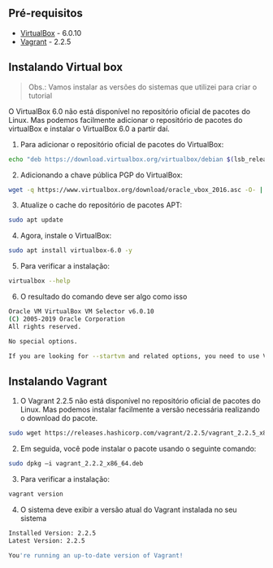 ## Pré-requisitos
* [VirtualBox](https://www.virtualbox.org/wiki/Download_Old_Builds_6_0) - 6.0.10
* [Vagrant](https://releases.hashicorp.com/vagrant/) - 2.2.5


## Instalando Virtual box

> Obs.: Vamos instalar as versões do sistemas que utilizei para criar o tutorial

O VirtualBox 6.0 não está disponível no repositório oficial de pacotes do Linux. Mas podemos facilmente adicionar o repositório de pacotes do virtualBox e instalar o VirtualBox 6.0 a partir daí. 

1. Para adicionar o repositório oficial de pacotes do VirtualBox:
``` bash
echo "deb https://download.virtualbox.org/virtualbox/debian $(lsb_release -cs) contrib" | sudo tee /etc/apt/sources.list.d/virtualbox.list
``` 
2. Adicionando a chave pública PGP do VirtualBox:
``` bash
wget -q https://www.virtualbox.org/download/oracle_vbox_2016.asc -O- | sudo apt-key add -
``` 

3. Atualize o cache do repositório de pacotes APT:
``` bash
sudo apt update
```

4. Agora, instale o VirtualBox:
``` bash
sudo apt install virtualbox-6.0 -y
```

5. Para verificar a instalação:
``` bash
virtualbox --help
```

6. O resultado do comando deve ser algo como isso
``` bash
Oracle VM VirtualBox VM Selector v6.0.10
(C) 2005-2019 Oracle Corporation
All rights reserved.

No special options.

If you are looking for --startvm and related options, you need to use VirtualBoxVM.
```

## Instalando Vagrant 

1. O Vagrant 2.2.5 não está disponível no repositório oficial de pacotes do Linux. Mas podemos instalar facilmente a versão necessária realizando o download do pacote.
``` bash
sudo wget https://releases.hashicorp.com/vagrant/2.2.5/vagrant_2.2.5_x86_64.deb
```

2. Em seguida, você pode instalar o pacote usando o seguinte comando:
``` bash
sudo dpkg –i vagrant_2.2.2_x86_64.deb
```

3. Para verificar a instalação:
``` bash
vagrant version
```

4. O sistema deve exibir a versão atual do Vagrant instalada no seu sistema
``` bash
Installed Version: 2.2.5
Latest Version: 2.2.5
 
You're running an up-to-date version of Vagrant!
```
